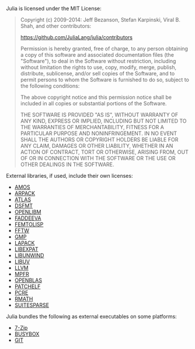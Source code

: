 Julia is licensed under the MIT License:

> Copyright (c) 2009-2014: Jeff Bezanson, Stefan Karpinski, Viral B. Shah,
> and other contributors:
> 
> https://github.com/JuliaLang/julia/contributors
> 
> Permission is hereby granted, free of charge, to any person obtaining
> a copy of this software and associated documentation files (the
> "Software"), to deal in the Software without restriction, including
> without limitation the rights to use, copy, modify, merge, publish,
> distribute, sublicense, and/or sell copies of the Software, and to
> permit persons to whom the Software is furnished to do so, subject to
> the following conditions:
> 
> The above copyright notice and this permission notice shall be
> included in all copies or substantial portions of the Software.
> 
> THE SOFTWARE IS PROVIDED "AS IS", WITHOUT WARRANTY OF ANY KIND,
> EXPRESS OR IMPLIED, INCLUDING BUT NOT LIMITED TO THE WARRANTIES OF
> MERCHANTABILITY, FITNESS FOR A PARTICULAR PURPOSE AND
> NONINFRINGEMENT. IN NO EVENT SHALL THE AUTHORS OR COPYRIGHT HOLDERS BE
> LIABLE FOR ANY CLAIM, DAMAGES OR OTHER LIABILITY, WHETHER IN AN ACTION
> OF CONTRACT, TORT OR OTHERWISE, ARISING FROM, OUT OF OR IN CONNECTION
> WITH THE SOFTWARE OR THE USE OR OTHER DEALINGS IN THE SOFTWARE.

External libraries, if used, include their own licenses:

- [AMOS](http://www.netlib.org/slatec/guide)
- [ARPACK](http://www.caam.rice.edu/software/ARPACK/RiceBSD.txt#LICENSE)
- [ATLAS](http://math-atlas.sourceforge.net/faq.html#license)
- [DSFMT](http://www.math.sci.hiroshima-u.ac.jp/~m-mat/MT/SFMT/LICENSE.txt)
- [OPENLIBM](https://github.com/JuliaLang/openlibm/blob/master/LICENSE.md)
- [FADDEEVA](http://ab-initio.mit.edu/Faddeeva)
- [FEMTOLISP](https://github.com/JeffBezanson/femtolisp)
- [FFTW](http://fftw.org/doc/License-and-Copyright.html)
- [GMP](http://gmplib.org/manual/Copying.html#Copying)
- [LAPACK](http://netlib.org/lapack/LICENSE.txt)
- [LIBEXPAT](http://expat.cvs.sourceforge.net/viewvc/expat/expat/README)
- [LIBUNWIND](http://git.savannah.gnu.org/gitweb/?p=libunwind.git;a=blob_plain;f=LICENSE;hb=master)
- [LIBUV](https://github.com/joyent/libuv/blob/master/LICENSE)
- [LLVM](http://llvm.org/releases/3.0/LICENSE.TXT)
- [MPFR](http://www.mpfr.org/mpfr-current/mpfr.html#Copying)
- [OPENBLAS](https://raw.github.com/xianyi/OpenBLAS/master/LICENSE)
- [PATCHELF](http://hydra.nixos.org/build/1524660/download/1/README)
- [PCRE](http://www.pcre.org/licence.txt)
- [RMATH](http://www.r-project.org/Licenses/)
- [SUITESPARSE](http://www.cise.ufl.edu/research/sparse/SuiteSparse/current/SuiteSparse/)

Julia bundles the following as external executables on some platforms:

- [7-Zip](http://www.7-zip.org/license.txt)
- [BUSYBOX](https://github.com/rmyorston/busybox-w32/blob/master/LICENSE)
- [GIT](http://git-scm.com/about/free-and-open-source)
